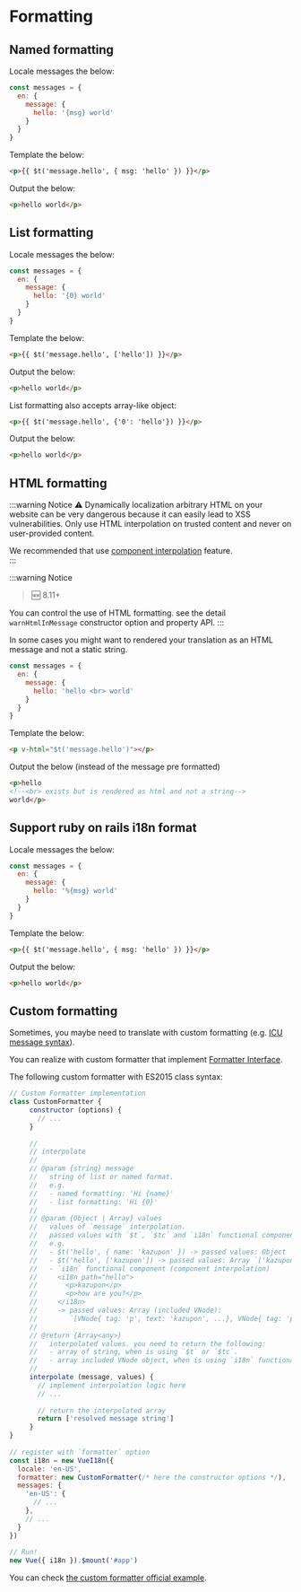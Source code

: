 # Formatting

## Named formatting

Locale messages the below:

    
```js 
const messages = {
  en: {
    message: {
      hello: '{msg} world'
    }
  }
}
```

Template the below:

```html   
<p>{{ $t('message.hello', { msg: 'hello' }) }}</p>
```

Output the below:

```html 
<p>hello world</p>
```

## List formatting

Locale messages the below:

```js 
const messages = {
  en: {
    message: {
      hello: '{0} world'
    }
  }
}
```

Template the below:

```html 
<p>{{ $t('message.hello', ['hello']) }}</p>
```

Output the below:

```html 
<p>hello world</p>
```

List formatting also accepts array-like object:

    
```html  
<p>{{ $t('message.hello', {'0': 'hello'}) }}</p>
```

Output the below:

```html  
<p>hello world</p>
```    

## HTML formatting

:::warning Notice
:warning: Dynamically localization arbitrary HTML on your website can be very dangerous because it can easily lead to XSS vulnerabilities. Only use HTML interpolation on trusted content and never on user-provided content. 

We recommended that use [component interpolation](interpolation.md) feature.  
:::

:::warning Notice
> :new: 8.11+

You can control the use of HTML formatting. see the detail  `warnHtmlInMessage` constructor option and property API.
:::

In some cases you might want to rendered your translation as an HTML message and not a static string.

    
```js  
const messages = {
  en: {
    message: {
      hello: 'hello <br> world'
    }
  }
}
```

Template the below:

    
```html    
<p v-html="$t('message.hello')"></p>
```

Output the below (instead of the message pre formatted)

    
```html
<p>hello
<!--<br> exists but is rendered as html and not a string-->
world</p>
```


## Support ruby on rails i18n format

Locale messages the below:

```js    
const messages = {
  en: {
    message: {
      hello: '%{msg} world'
    }
  }
}
```

Template the below:

```html 
<p>{{ $t('message.hello', { msg: 'hello' }) }}</p>
```

Output the below:

```html 
<p>hello world</p>
```

## Custom formatting

Sometimes, you maybe need to translate with custom formatting (e.g. [ICU message syntax](http://userguide.icu-project.org/formatparse/messages)).

You can realize with custom formatter that implement [Formatter Interface](https://github.com/kazupon/vue-i18n/blob/dev/decls/i18n.js#L41-L43).

The following custom formatter with ES2015 class syntax:

```js 
// Custom Formatter implementation
class CustomFormatter {
     constructor (options) {
       // ...
     }
    
     //
     // interpolate
     //
     // @param {string} message
     //   string of list or named format.
     //   e.g.
     //   - named formatting: 'Hi {name}'
     //   - list formatting: 'Hi {0}'
     //
     // @param {Object | Array} values
     //   values of `message` interpolation.
     //   passed values with `$t`, `$tc` and `i18n` functional component.
     //   e.g. 
     //   - $t('hello', { name: 'kazupon' }) -> passed values: Object `{ name: 'kazupon' }` 
     //   - $t('hello', ['kazupon']) -> passed values: Array `['kazupon']`
     //   - `i18n` functional component (component interpolation)
     //     <i18n path="hello">
     //       <p>kazupon</p>
     //       <p>how are you?</p>
     //     </i18n>
     //     -> passed values: Array (included VNode):
     //        `[VNode{ tag: 'p', text: 'kazupon', ...}, VNode{ tag: 'p', text: 'how are you?', ...}]`
     //
     // @return {Array<any>}
     //   interpolated values. you need to return the following:
     //   - array of string, when is using `$t` or `$tc`.
     //   - array included VNode object, when is using `i18n` functional component.
     // 
     interpolate (message, values) {
       // implement interpolation logic here
       // ...
    
       // return the interpolated array
       return ['resolved message string']
     }
}
    
// register with `formatter` option
const i18n = new VueI18n({
  locale: 'en-US',
  formatter: new CustomFormatter(/* here the constructor options */),
  messages: {
    'en-US': {
      // ...
    },
    // ...
  }
})
    
// Run!
new Vue({ i18n }).$mount('#app')
```

You can check [the custom formatter official example](https://github.com/kazupon/vue-i18n/tree/dev/examples/formatting/custom).
